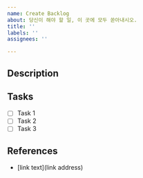 ```yaml
---
name: Create Backlog
about: 당신이 해야 할 일, 이 곳에 모두 쏟아내시오.
title: ''
labels: ''
assignees: ''

---
```


## Description

<!--
당신이 할 일에 대한 설명을 꼭 작성해주세요.
주의사항
- 당신이 하지 않는다고 가정하고 설명할 것
- 중학교 2학년이 이해할 정도로 상세히 설명할 것
-->

## Tasks

- [ ] Task 1
- [ ] Task 2
- [ ] Task 3

## References

- [link text](link address)
